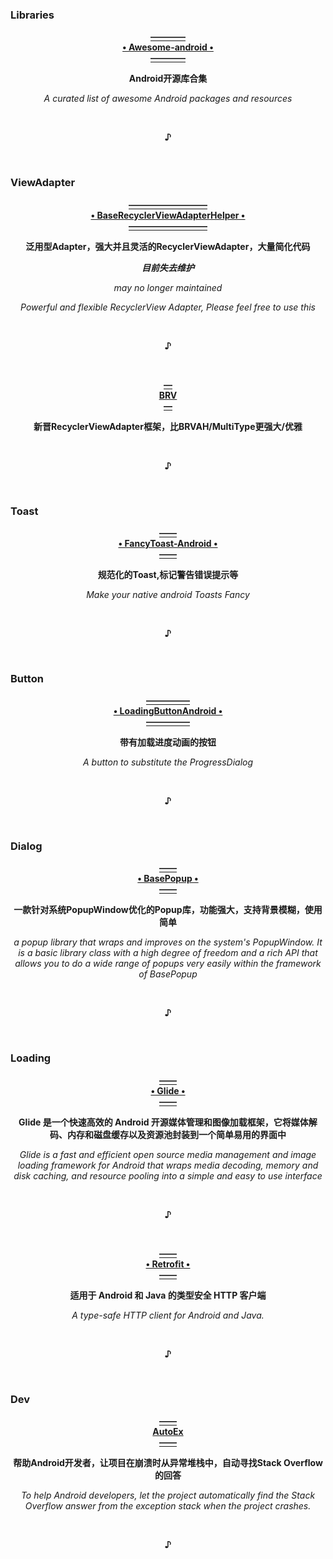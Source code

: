 ### Libraries
  <p align="center">
  <a href="https://snowdream86.gitbooks.io/awesome-android/content">
                                                    <b>————<br>• Awesome-android •<br>————</b>
  </a></p>
  <p align="center">                                      <b>Android开源库合集</b></p>
  <p align="center">                     <i>A curated list of awesome Android packages and resources</i></p>
  <br><p align="center"><b>♪</b></p><br>


### ViewAdapter
  <p align="center"><a href="https://github.com/CymChad/BaseRecyclerViewAdapterHelper">
                                                <b>—————————<br>• BaseRecyclerViewAdapterHelper •<br>—————————</b>
  </a></p>
  <p align="center">                         <b>泛用型Adapter，强大并且灵活的RecyclerViewAdapter，大量简化代码</b></p>
    <p align="center">                                               <b><i>目前失去维护</b></i></p>
    <p align="center">                                         <i>may no longer maintained</i></p>
  <p align="center">                    <i>Powerful and flexible RecyclerView Adapter, Please feel free to use this</i></p>
  <br><p align="center"><b>♪</b></p><br>
  
  <p align="center"><a href="https://github.com/CymChad/BaseRecyclerViewAdapterHelper">
                                                                 <b>—<br> BRV <br>—</b>
  </a></p>
  <p align="center">                         <b>新晋RecyclerViewAdapter框架，比BRVAH/MultiType更强大/优雅</b></p>
  <br><p align="center"><b>♪</b></p><br>

### Toast
  <p align="center"><a href="https://github.com/Shashank02051997/FancyToast-Android">
                                                         <b>——<br>• FancyToast-Android •<br>——</b>
  </a></p>
  <p align="center">                                     <b>规范化的Toast,标记警告错误提示等</b></p>
  <p align="center">                                 <i>Make your native android Toasts Fancy</i></p>
  <br><p align="center"><b>♪</b></p><br>
  

### Button
  <p align="center"><a href="https://github.com/leandroBorgesFerreira/LoadingButtonAndroid">
                                                       <b>—————<br>• LoadingButtonAndroid •<br>—————</b>
  </a></p>
  <p align="center">                                         <b>带有加载进度动画的按钮</b></p>
  <p align="center">                                <i>A button to substitute the ProgressDialog</i></p>
  <br><p align="center"><b>♪</b></p><br>


### Dialog
  <p align="center"><a href="https://github.com/razerdp/BasePopup">
                                                             <b>——<br>• BasePopup •<br>——</b>
  </a></p>
  <p align="center">                      <b>一款针对系统PopupWindow优化的Popup库，功能强大，支持背景模糊，使用简单</b></p>
  <p align="center"><i>a popup library that wraps and improves on the system's PopupWindow. It is a basic library class with a high degree of freedom and a rich API that allows you to do a wide range of popups very easily within the framework of BasePopup</i></p>
  <br><p align="center"><b>♪</b></p><br>

### Loading
  <p align="center"><a href="https://github.com/bumptech/glide">
                                                               <b>——<br>• Glide •<br>——</b>
  </a></p>
  <p align="center">      <b>Glide 是一个快速高效的 Android 开源媒体管理和图像加载框架，它将媒体解码、内存和磁盘缓存以及资源池封装到一个简单易用的界面中</b></p>
  <p align="center"><i>Glide is a fast and efficient open source media management and image loading framework for Android that wraps media decoding, memory and disk caching, and resource pooling into a simple and easy to use interface</i></p>
  <br><p align="center"><b>♪</b></p><br>

  <p align="center"><a href="https://github.com/square/retrofit">
                                                               <b>——<br>• Retrofit •<br>——</b>
  </a></p>
  <p align="center">                                <b>适用于 Android 和 Java 的类型安全 HTTP 客户端</b></p>
  <p align="center">                                <i>A type-safe HTTP client for Android and Java.</i></p>
  <br><p align="center"><b>♪</b></p><br>

### Dev
  <p align="center"><a href="https://github.com/BolexLiu/AutoEx">
                                                             <b>——<br>AutoEx<br>——</b>
  </a></p>
  <p align="center">                      <b>帮助Android开发者，让项目在崩溃时从异常堆栈中，自动寻找Stack Overflow的回答</b></p>
  <p align="center"><i>To help Android developers, let the project automatically find the Stack Overflow answer from the exception stack when the project crashes.</i></p>
  <br><p align="center"><b>♪</b></p><br>

